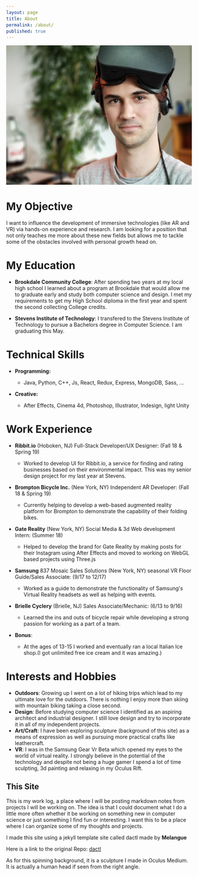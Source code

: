 ```yaml
---
layout: page
title: About
permalink: /about/
published: true
---
```


![me](assets/img/me.jpg)


# My Objective

I want to influence the development of immersive technologies (like AR and VR) via hands-on experience and research. I am looking for a position that not only teaches me more about these new fields but allows me to tackle some of the obstacles involved with personal growth head on.

# My Education

* **Brookdale Community College**: After spending two years at my local high school I learned about a program at Brookdale that would allow me to graduate early and study both computer science and design. I met my requirements to get my High School diploma in the first year and spent the second collecting College credits.

* **Stevens Institute of Technology**: I transfered to the Stevens Institute of Technology to pursue a Bachelors degree in Computer Science. I am graduating this May.

# Technical Skills

* **Programming:** 
  * Java, Python, C++, Js, React, Redux, Express, MongoDB, Sass, ...

* **Creative:**
  * After Effects, Cinema 4d, Photoshop, Illustrator, Indesign, light Unity

<!-- * **Development:**
  * Data Structures and Concurrent Programming: **Java**
  * Algorithms and Operating Systems: **C++**
  * Systems-Programming: **C**
  * Discrete Math, Programming Languages: **Racket**
  * Database Management: **mySQL, Javascript(mongo)**
  * Web-Development: **Html, CSS, Javascript:Node...** -->

<!-- * **Operating System preference:**
  * For the last four or five years I have preferred to use **Linux** as my primary Os but grew up using a Mac and I also run windows on a few of my machines. -->

# Work Experience

*  **Ribbit.io** (Hoboken, NJ) Full-Stack Developer/UX Designer: (Fall 18 & Spring 19)
    * Worked to develop UI for Ribbit.io, a service for finding and rating businesses based on their environmental impact. This was my senior design project for my last year at Stevens.

*  **Brompton Bicycle Inc.**  (New York, NY) Independent AR Developer: (Fall 18 & Spring 19)
    * Currently helping to develop a web-based augmented reality platform for Brompton to demonstrate the capability of their folding bikes.

*  **Gate Reality** (New York, NY) Social Media & 3d Web development Intern: (Summer 18)
    * Helped to develop the brand for Gate Reality by making posts for their Instagram using After Effects and moved to working on WebGL based projects using Three.js

*  **Samsung** 837 Mosaic Sales Solutions (New York, NY) seasonal VR Floor Guide/Sales Associate: (9/17 to 12/17)
    * Worked as a guide to demonstrate the functionality of Samsung's Virtual Reality headsets as well as helping with events.
    <!-- * Working at Samsung was as fun as it was demanding. My responsibilities at Samsung changed day to day. One day I would give demonstrations of virtual reality and another I would have to give a guided photo-tour somewhere in Manhattan. I really enjoyed the daily change of pace. The most important growth I had while working there was with my teammates. It was the first time I had to work with a team that was greater than twenty people. Getting to know everyone was intimidating but was well worth the effort. -->

* **Brielle Cyclery** (Brielle, NJ)
Sales Associate/Mechanic: (6/13 to 9/16)
  * Learned the ins and outs of bicycle repair while developing a strong passion for working as a part of a team.
  <!-- * I started working at Brielle with little to no experience with bicycles whatsoever. The owner, Cathy, took a chance hiring me but I learned very quickly and became one of their primary mechanics. Initially my responsibility was solely to assemble new bicycles but that grew to repairs and even sales. By the end I helped run their satellite shop in Asbury Park. Brielle was a huge turning point for my understanding of what to value in a job, my coworkers became family and I now know that type of experience is something I want out of any career. -->

* **Bonus**:
  * At the ages of 13-15 I worked and eventually ran a local Italian Ice shop.(I got unlimited free ice cream and it was amazing.)

# Interests and Hobbies

* **Outdoors**: Growing up I went on a lot of hiking trips which lead to my ultimate love for the outdoors. There is nothing I
enjoy more than skiing with mountain biking taking a close second.
* **Design**: Before studying computer science I identified as an aspiring architect and industrial designer. I still love design
and try to incorporate it in all of my independent projects.
* **Art/Craft**: I have been exploring sculpture (background of this site) as a means of expression as well as pursuing more practical crafts like leathercraft.
* **VR**: I was in the Samsung Gear Vr Beta which opened my eyes to the world of virtual reality. I strongly believe in the potential of the technology and despite not being a huge gamer I spend a lot of time sculpting, 3d painting and relaxing in my
Oculus Rift.

## This Site

This is my work log, a place where I will be posting markdown notes from projects I will be working on. The idea is that I could document what I do a little more often whether it be working on something new in computer science or just something I find fun or interesting. I want this to be a place where I can organize some of my thoughts and projects.

I made this site using a jekyll template site called dactl made by **Melangue**

Here is a link to the original Repo: [dactl](https://github.com/melangue/dactl)

As for this spinning background, it is a sculpture I made in Oculus Medium. It is actually a human head if seen from the right angle.
